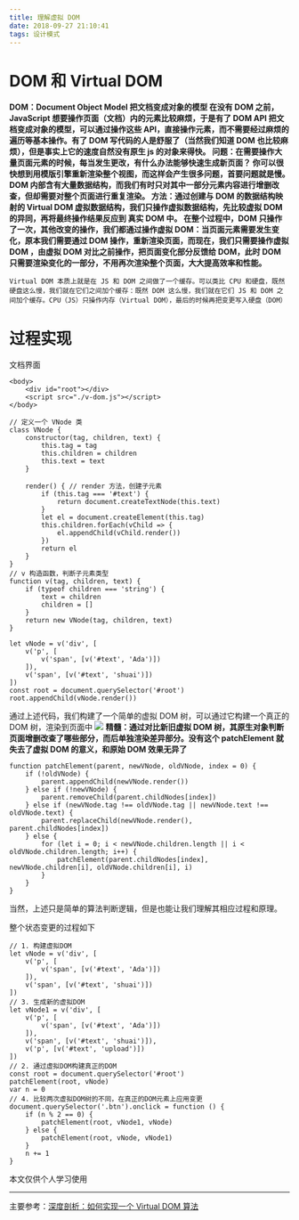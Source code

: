 ```yaml
---
title: 理解虚拟 DOM
date: 2018-09-27 21:10:41
tags: 设计模式
---
```


# DOM 和 Virtual DOM

**DOM：Document Object Model 把文档变成对象的模型
在没有 DOM 之前，JavaScript 想要操作页面（文档）内的元素比较麻烦，于是有了 DOM API 把文档变成对象的模型，可以通过操作这些 API，直接操作元素，而不需要经过麻烦的遍历等基本操作。有了 DOM 写代码的人是舒服了（当然我们知道 DOM 也比较麻烦），但是事实上它的速度自然没有原生 js 的对象来得快。
问题：在需要操作大量页面元素的时候，每当发生更改，有什么办法能够快速生成新页面？
你可以很快想到用模版引擎重新渲染整个视图，而这样会产生很多问题，首要问题就是慢。DOM 内部含有大量数据结构，而我们有时只对其中一部分元素内容进行增删改查，但却需要对整个页面进行重复渲染。
方法：通过创建与 DOM 的数据结构映射的 Virtual DOM 虚拟数据结构，我们只操作虚拟数据结构，先比较虚拟 DOM 的异同，再将最终操作结果反应到 真实 DOM 中。
在整个过程中，DOM 只操作了一次，其他改变的操作，我们都通过操作虚拟 DOM：当页面元素需要发生变化，原本我们需要通过 DOM 操作，重新渲染页面，而现在，我们只需要操作虚拟 DOM ，由虚拟 DOM 对比之前操作，把页面变化部分反馈给 DOM，此时 DOM 只需要渲染变化的一部分，不用再次渲染整个页面，大大提高效率和性能。**

`Virtual DOM 本质上就是在 JS 和 DOM 之间做了一个缓存。可以类比 CPU 和硬盘，既然硬盘这么慢，我们就在它们之间加个缓存：既然 DOM 这么慢，我们就在它们 JS 和 DOM 之间加个缓存。CPU（JS）只操作内存（Virtual DOM），最后的时候再把变更写入硬盘（DOM）`

# 过程实现

文档界面

```
<body>
    <div id="root"></div>
    <script src="./v-dom.js"></script>
</body>
```

```
// 定义一个 VNode 类
class VNode {
    constructor(tag, children, text) {
        this.tag = tag
        this.children = children
        this.text = text
    }

    render() { // render 方法，创建子元素
        if (this.tag === '#text') {
            return document.createTextNode(this.text)
        }
        let el = document.createElement(this.tag)
        this.children.forEach(vChild => {
            el.appendChild(vChild.render())
        })
        return el
    }
}
// v 构造函数，判断子元素类型
function v(tag, children, text) {
    if (typeof children === 'string') {
        text = children
        children = []
    }
    return new VNode(tag, children, text)
}
```

```
let vNode = v('div', [
    v('p', [
        v('span', [v('#text', 'Ada')])
    ]),
    v('span', [v('#text', 'shuai')])
])
const root = document.querySelector('#root')
root.appendChild(vNode.render())
```

通过上述代码，我们构建了一个简单的虚拟 DOM 树，可以通过它构建一个真正的 DOM 树，渲染到页面中
![](https://upload-images.jianshu.io/upload_images/7094266-762ab26eabd2e04e.png?imageMogr2/auto-orient/strip%7CimageView2/2/w/1240)
**精髓：通过对比新旧虚拟 DOM 树，其原生对象判断页面增删改查了哪些部分，而后单独渲染差异部分。没有这个 patchElement 就失去了虚拟 DOM 的意义，和原始 DOM 效果无异了**

```
function patchElement(parent, newVNode, oldVNode, index = 0) {
    if (!oldVNode) {
        parent.appendChild(newVNode.render())
    } else if (!newVNode) {
        parent.removeChild(parent.childNodes[index])
    } else if (newVNode.tag !== oldVNode.tag || newVNode.text !== oldVNode.text) {
        parent.replaceChild(newVNode.render(), parent.childNodes[index])
    } else {
        for (let i = 0; i < newVNode.children.length || i < oldVNode.children.length; i++) {
            patchElement(parent.childNodes[index], newVNode.children[i], oldVNode.children[i], i)
        }
    }
}
```

当然，上述只是简单的算法判断逻辑，但是也能让我们理解其相应过程和原理。

整个状态变更的过程如下

```
// 1. 构建虚拟DOM
let vNode = v('div', [
    v('p', [
        v('span', [v('#text', 'Ada')])
    ]),
    v('span', [v('#text', 'shuai')])
])
// 3. 生成新的虚拟DOM
let vNode1 = v('div', [
    v('p', [
        v('span', [v('#text', 'Ada')])
    ]),
    v('span', [v('#text', 'shuai')]),
    v('p', [v('#text', 'upload')])
])
// 2. 通过虚拟DOM构建真正的DOM
const root = document.querySelector('#root')
patchElement(root, vNode)
var n = 0
// 4. 比较两次虚拟DOM树的不同，在真正的DOM元素上应用变更
document.querySelector('.btn').onclick = function () {
    if (n % 2 == 0) {
        patchElement(root, vNode1, vNode)
    } else {
        patchElement(root, vNode, vNode1)
    }
    n += 1
}
```

本文仅供个人学习使用

---

主要参考：[深度剖析：如何实现一个 Virtual DOM 算法](https://github.com/livoras/blog/issues/13)
